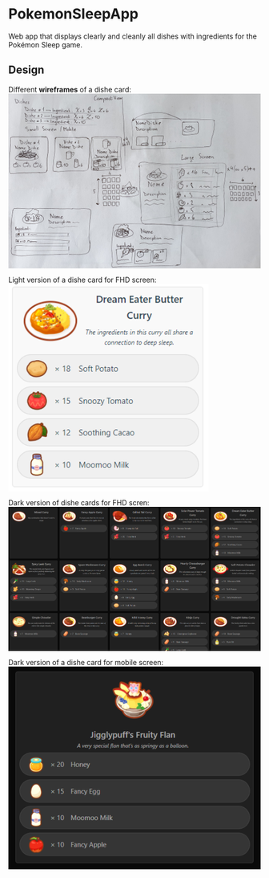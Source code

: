 # PokemonSleepApp

Web app that displays clearly and cleanly all dishes with ingredients for the Pokémon Sleep game.

## Design

Different **wireframes** of a dishe card:  
<img
src="./src/assets/readme/dishe-wireframe.jpg"
width="600"
style="display: flex;" />  

Light version of a dishe card for FHD screen:  
<img
src="./src/assets/readme/dishe-card-light.png"
width="400"
style="display: flex;" />  

Dark version of dishe cards for FHD scren:  
<img
src="./src/assets/readme/dishe-cards-fhd.png"
width="800"
style="display: flex;" />  

Dark version of a dishe card for mobile screen:  
<img
src="./src/assets/readme/dishe-card-mobile-dark.png"
width="600"
style="display: flex;" />  